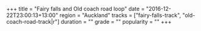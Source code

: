 +++
title = "Fairy falls and Old coach road loop"
date = "2016-12-22T23:00:13+13:00"
region = "Auckland"
tracks = ["fairy-falls-track", "old-coach-road-track|r"]
duration = ""
grade = ""
popularity = ""
+++

